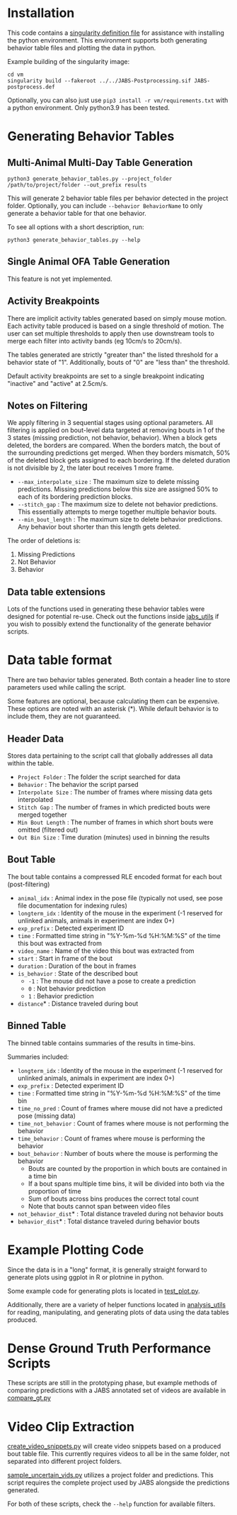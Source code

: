 # Installation

This code contains a [singularity definition file](vm/JABS-postprocess.def) for assistance with installing the python environment. This environment supports both generating behavior table files and plotting the data in python.

Example building of the singularity image:

```
cd vm
singularity build --fakeroot ../../JABS-Postprocessing.sif JABS-postprocess.def
```

Optionally, you can also just use `pip3 install -r vm/requirements.txt` with a python environment. Only python3.9 has been tested.

# Generating Behavior Tables

## Multi-Animal Multi-Day Table Generation

```
python3 generate_behavior_tables.py --project_folder /path/to/project/folder --out_prefix results
```

This will generate 2 behavior table files per behavior detected in the project folder. Optionally, you can include `--behavior BehaviorName` to only generate a behavior table for that one behavior.

To see all options with a short description, run:

```
python3 generate_behavior_tables.py --help
```

## Single Animal OFA Table Generation

This feature is not yet implemented.

## Activity Breakpoints

There are implicit activity tables generated based on simply mouse motion. Each activity table produced is based on a single threshold of motion. The user can set multiple thresholds to apply then use downstream tools to merge each filter into activity bands (eg 10cm/s to 20cm/s).

The tables generated are strictly "greater than" the listed threshold for a behavior state of "1". Additionally, bouts of "0" are "less than" the threshold.

Default activity breakpoints are set to a single breakpoint indicating "inactive" and "active" at 2.5cm/s.

## Notes on Filtering

We apply filtering in 3 sequential stages using optional parameters.
All filtering is applied on bout-level data targeted at removing bouts in 1 of the 3 states (missing prediction, not behavior, behavior). When a block gets deleted, the borders are compared. When the borders match, the bout of the surrounding predictions get merged. When they borders mismatch, 50% of the deleted block gets assigned to each bordering. If the deleted duration is not divisible by 2, the later bout receives 1 more frame.

* `--max_interpolate_size` : The maximum size to delete missing predictions. Missing predictions below this size are assigned 50% to each of its bordering prediction blocks.
* `--stitch_gap` : The maximum size to delete not behavior predictions. This essentially attempts to merge together multiple behavior bouts.
* `--min_bout_length` : The maximum size to delete behavior predictions. Any behavior bout shorter than this length gets deleted.

The order of deletions is:

1. Missing Predictions
2. Not Behavior
3. Behavior

## Data table extensions

Lots of the functions used in generating these behavior tables were designed for potential re-use. Check out the functions inside [jabs_utils](jabs_utils/) if you wish to possibly extend the functionality of the generate behavior scripts.

# Data table format

There are two behavior tables generated. Both contain a header line to store parameters used while calling the script.

Some features are optional, because calculating them can be expensive. These options are noted with an asterisk (\*). While default behavior is to include them, they are not guaranteed.

## Header Data

Stores data pertaining to the script call that globally addresses all data within the table.

* `Project Folder` : The folder the script searched for data
* `Behavior` : The behavior the script parsed
* `Interpolate Size` : The number of frames where missing data gets interpolated
* `Stitch Gap` : The number of frames in which predicted bouts were merged together
* `Min Bout Length` : The number of frames in which short bouts were omitted (filtered out)
* `Out Bin Size` : Time duration (minutes) used in binning the results

## Bout Table

The bout table contains a compressed RLE encoded format for each bout (post-filtering)

* `animal_idx` : Animal index in the pose file (typically not used, see pose file documentation for indexing rules)
* `longterm_idx` : Identity of the mouse in the experiment (-1 reserved for unlinked animals, animals in experiment are index 0+)
* `exp_prefix` : Detected experiment ID
* `time` : Formatted time string in "%Y-%m-%d %H:%M:%S" of the time this bout was extracted from
* `video_name` : Name of the video this bout was extracted from
* `start` : Start in frame of the bout
* `duration` : Duration of the bout in frames
* `is_behavior` : State of the described bout
    * `-1` : The mouse did not have a pose to create a prediction
    * `0` : Not behavior prediction
    * `1` : Behavior prediction
* `distance`\* : Distance traveled during bout

## Binned Table

The binned table contains summaries of the results in time-bins.

Summaries included:

* `longterm_idx` : Identity of the mouse in the experiment (-1 reserved for unlinked animals, animals in experiment are index 0+)
* `exp_prefix` : Detected experiment ID
* `time` : Formatted time string in "%Y-%m-%d %H:%M:%S" of the time bin
* `time_no_pred` : Count of frames where mouse did not have a predicted pose (missing data)
* `time_not_behavior` : Count of frames where mouse is not performing the behavior
* `time_behavior` : Count of frames where mouse is performing the behavior
* `bout_behavior` : Number of bouts where the mouse is performing the behavior
    * Bouts are counted by the proportion in which bouts are contained in a time bin
    * If a bout spans multiple time bins, it will be divided into both via the proportion of time
    * Sum of bouts across bins produces the correct total count
    * Note that bouts cannot span between video files
* `not_behavior_dist`\* : Total distance traveled during not behavior bouts
* `behavior_dist`\* : Total distance traveled during behavior bouts

# Example Plotting Code

Since the data is in a "long" format, it is generally straight forward to generate plots using ggplot in R or plotnine in python.

Some example code for generating plots is located in [test_plot.py](test_plot.py).

Additionally, there are a variety of helper functions located in [analysis_utils](analysis_utils/) for reading, manipulating, and generating plots of data using the data tables produced.

# Dense Ground Truth Performance Scripts

These scripts are still in the prototyping phase, but example methods of comparing predictions with a JABS annotated set of videos are available in [compare_gt.py](compare_gt.py)

# Video Clip Extraction

[create_video_snippets.py](create_video_snippets.py) will create video snippets based on a produced bout table file. This currently requires videos to all be in the same folder, not separated into different project folders.

[sample_uncertain_vids.py](sample_uncertain_vids.py) utilizes a project folder and predictions. This script requires the complete project used by JABS alongside the predictions generated.

For both of these scripts, check the `--help` function for available filters.
